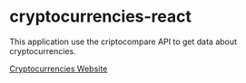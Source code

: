 # cryptocurrencies-react

This application use the criptocompare API to get data about cryptocurrencies.

[Cryptocurrencies Website](https://allcryptocurrency.netlify.app/)
